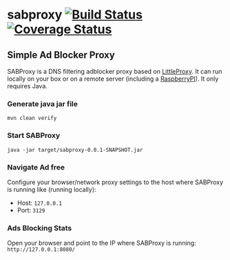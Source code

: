 # sabproxy [![Build Status](https://travis-ci.org/pgnunes/sabproxy.svg)](https://travis-ci.org/pgnunes/sabproxy) [![Coverage Status](https://coveralls.io/repos/github/pgnunes/sabproxy/badge.svg?branch=develop)](https://coveralls.io/github/pgnunes/sabproxy?branch=develop) 
## Simple Ad Blocker Proxy
SABProxy is a DNS filtering adblocker proxy based on [LittleProxy](https://github.com/adamfisk/LittleProxy). It can run locally on your box or on a remote server (including a [RaspberryPI](https://www.raspberrypi.org/)). It only requires Java.

### Generate java jar file
`mvn clean verify`

### Start SABProxy
`java -jar target/sabproxy-0.0.1-SNAPSHOT.jar`

### Navigate Ad free
Configure your browser/network proxy settings to the host where SABProxy is running like (running locally):
- Host: `127.0.0.1`
- Port: `3129`

### Ads Blocking Stats
Open your browser and point to the IP where SABProxy is running:
`http://127.0.0.1:8080/`
